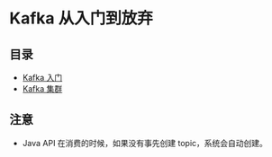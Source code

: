# Kafka 从入门到放弃

## 目录

* [Kafka 入门](quickstart.md)
* [Kafka 集群](cluster.md)

## 注意

* Java API 在消费的时候，如果没有事先创建 topic，系统会自动创建。